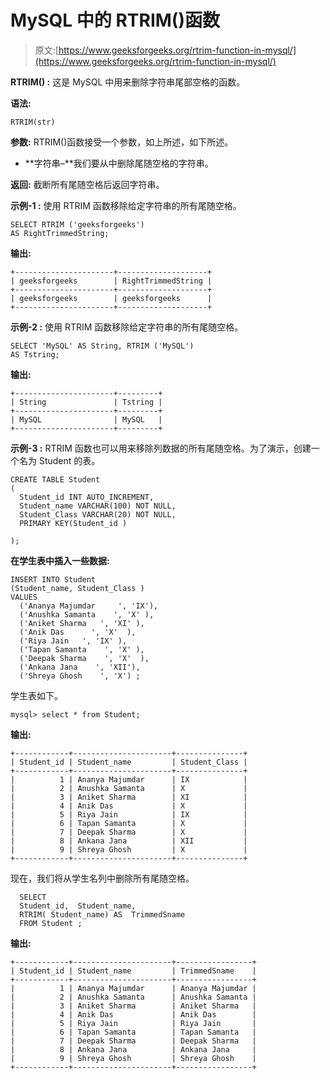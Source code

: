 # MySQL 中的 RTRIM()函数

> 原文:[https://www.geeksforgeeks.org/rtrim-function-in-mysql/](https://www.geeksforgeeks.org/rtrim-function-in-mysql/)

**RTRIM() :**
这是 MySQL 中用来删除字符串尾部空格的函数。

**语法:**

```
RTRIM(str)
```

**参数:**
RTRIM()函数接受一个参数，如上所述，如下所述。

*   **字符串–**我们要从中删除尾随空格的字符串。

**返回:**
截断所有尾随空格后返回字符串。

**示例-1 :**
使用 RTRIM 函数移除给定字符串的所有尾随空格。

```
SELECT RTRIM ('geeksforgeeks') 
AS RightTrimmedString;  

```

**输出:**

```
+----------------------+--------------------+
| geeksforgeeks        | RightTrimmedString |
+----------------------+--------------------+
| geeksforgeeks        | geeksforgeeks      |
+----------------------+--------------------+

```

**示例-2 :**
使用 RTRIM 函数移除给定字符串的所有尾随空格。

```
SELECT 'MySQL' AS String, RTRIM ('MySQL') 
AS Tstring;

```

**输出:**

```
+----------------------+---------+
| String               | Tstring |
+----------------------+---------+
| MySQL                | MySQL   |
+----------------------+---------+

```

**示例-3 :**
RTRIM 函数也可以用来移除列数据的所有尾随空格。为了演示，创建一个名为 Student 的表。

```
CREATE TABLE Student
(
  Student_id INT AUTO_INCREMENT,  
  Student_name VARCHAR(100) NOT NULL,
  Student_Class VARCHAR(20) NOT NULL,
  PRIMARY KEY(Student_id )

);

```

**在学生表中插入一些数据:**

```
INSERT INTO Student
(Student_name, Student_Class )
VALUES
  ('Ananya Majumdar     ', 'IX'),
  ('Anushka Samanta    ', 'X' ),
  ('Aniket Sharma   ', 'XI' ),
  ('Anik Das      ', 'X'  ),
  ('Riya Jain   ', 'IX' ),
  ('Tapan Samanta    ', 'X' ),
  ('Deepak Sharma    ', 'X'  ),
  ('Ankana Jana    ', 'XII'),
  ('Shreya Ghosh    ', 'X') ;

```

学生表如下。

```
mysql> select * from Student;

```

**输出:**

```
+------------+----------------------+---------------+
| Student_id | Student_name         | Student_Class |
+------------+----------------------+---------------+
|          1 | Ananya Majumdar      | IX            |
|          2 | Anushka Samanta      | X             |
|          3 | Aniket Sharma        | XI            |
|          4 | Anik Das             | X             |
|          5 | Riya Jain            | IX            |
|          6 | Tapan Samanta        | X             |
|          7 | Deepak Sharma        | X             |
|          8 | Ankana Jana          | XII           |
|          9 | Shreya Ghosh         | X             |
+------------+----------------------+---------------+

```

现在，我们将从学生名列中删除所有尾随空格。

```
  SELECT  
  Student_id,  Student_name,
  RTRIM( Student_name) AS  TrimmedSname 
  FROM Student ;   

```

**输出:**

```
+------------+----------------------+-----------------+
| Student_id | Student_name         | TrimmedSname    |
+------------+----------------------+-----------------+
|          1 | Ananya Majumdar      | Ananya Majumdar |
|          2 | Anushka Samanta      | Anushka Samanta |
|          3 | Aniket Sharma        | Aniket Sharma   |
|          4 | Anik Das             | Anik Das        |
|          5 | Riya Jain            | Riya Jain       |
|          6 | Tapan Samanta        | Tapan Samanta   |
|          7 | Deepak Sharma        | Deepak Sharma   |
|          8 | Ankana Jana          | Ankana Jana     |
|          9 | Shreya Ghosh         | Shreya Ghosh    |
+------------+----------------------+-----------------+

```